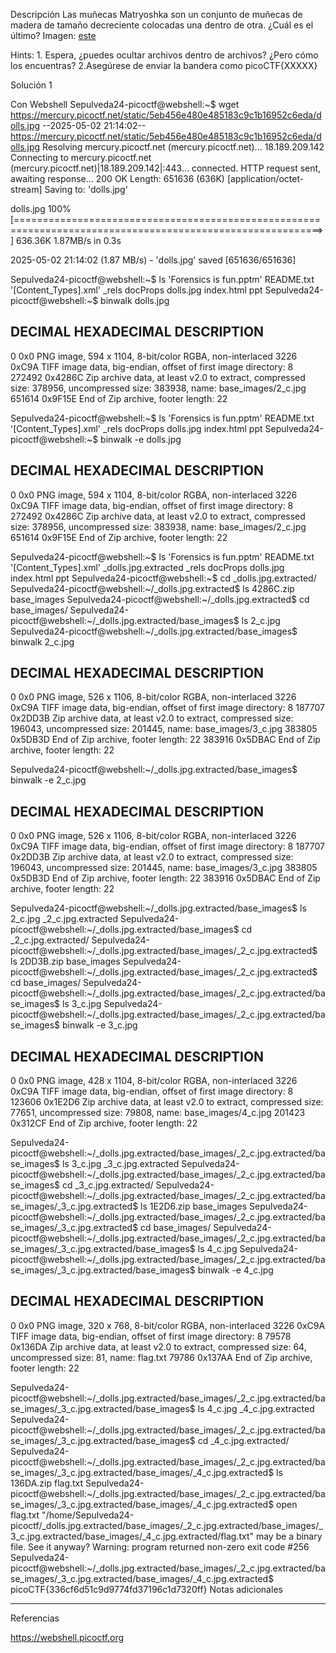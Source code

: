 Descripción
Las muñecas Matryoshka son un conjunto de muñecas de madera de tamaño decreciente colocadas una dentro de otra. ¿Cuál es el último? Imagen: [este](https://mercury.picoctf.net/static/5eb456e480e485183c9c1b16952c6eda/dolls.jpg)


Hints:
1.⁠ ⁠Espera, ¿puedes ocultar archivos dentro de archivos? ¿Pero cómo los encuentras?
2.Asegúrese de enviar la bandera como picoCTF{XXXXX}

Solución 1

Con Webshell
Sepulveda24-picoctf@webshell:~$ wget https://mercury.picoctf.net/static/5eb456e480e485183c9c1b16952c6eda/dolls.jpg
--2025-05-02 21:14:02--  https://mercury.picoctf.net/static/5eb456e480e485183c9c1b16952c6eda/dolls.jpg
Resolving mercury.picoctf.net (mercury.picoctf.net)... 18.189.209.142
Connecting to mercury.picoctf.net (mercury.picoctf.net)|18.189.209.142|:443... connected.
HTTP request sent, awaiting response... 200 OK
Length: 651636 (636K) [application/octet-stream]
Saving to: 'dolls.jpg'

dolls.jpg                                         100%[===========================================================================================================>] 636.36K  1.87MB/s    in 0.3s    

2025-05-02 21:14:02 (1.87 MB/s) - 'dolls.jpg' saved [651636/651636]

Sepulveda24-picoctf@webshell:~$ ls
'Forensics is fun.pptm'   README.txt  '[Content_Types].xml'   _rels   docProps   dolls.jpg   index.html   ppt
Sepulveda24-picoctf@webshell:~$ binwalk dolls.jpg 

DECIMAL       HEXADECIMAL     DESCRIPTION
--------------------------------------------------------------------------------
0             0x0             PNG image, 594 x 1104, 8-bit/color RGBA, non-interlaced
3226          0xC9A           TIFF image data, big-endian, offset of first image directory: 8
272492        0x4286C         Zip archive data, at least v2.0 to extract, compressed size: 378956, uncompressed size: 383938, name: base_images/2_c.jpg
651614        0x9F15E         End of Zip archive, footer length: 22

Sepulveda24-picoctf@webshell:~$ ls
'Forensics is fun.pptm'   README.txt  '[Content_Types].xml'   _rels   docProps   dolls.jpg   index.html   ppt
Sepulveda24-picoctf@webshell:~$ binwalk -e  dolls.jpg 

DECIMAL       HEXADECIMAL     DESCRIPTION
--------------------------------------------------------------------------------
0             0x0             PNG image, 594 x 1104, 8-bit/color RGBA, non-interlaced
3226          0xC9A           TIFF image data, big-endian, offset of first image directory: 8
272492        0x4286C         Zip archive data, at least v2.0 to extract, compressed size: 378956, uncompressed size: 383938, name: base_images/2_c.jpg
651614        0x9F15E         End of Zip archive, footer length: 22

Sepulveda24-picoctf@webshell:~$ ls
'Forensics is fun.pptm'   README.txt  '[Content_Types].xml'   _dolls.jpg.extracted   _rels   docProps   dolls.jpg   index.html   ppt
Sepulveda24-picoctf@webshell:~$ cd _dolls.jpg.extracted/
Sepulveda24-picoctf@webshell:~/_dolls.jpg.extracted$ ls
4286C.zip  base_images
Sepulveda24-picoctf@webshell:~/_dolls.jpg.extracted$ cd base_images/
Sepulveda24-picoctf@webshell:~/_dolls.jpg.extracted/base_images$ ls
2_c.jpg
Sepulveda24-picoctf@webshell:~/_dolls.jpg.extracted/base_images$ binwalk 2_c.jpg 

DECIMAL       HEXADECIMAL     DESCRIPTION
--------------------------------------------------------------------------------
0             0x0             PNG image, 526 x 1106, 8-bit/color RGBA, non-interlaced
3226          0xC9A           TIFF image data, big-endian, offset of first image directory: 8
187707        0x2DD3B         Zip archive data, at least v2.0 to extract, compressed size: 196043, uncompressed size: 201445, name: base_images/3_c.jpg
383805        0x5DB3D         End of Zip archive, footer length: 22
383916        0x5DBAC         End of Zip archive, footer length: 22

Sepulveda24-picoctf@webshell:~/_dolls.jpg.extracted/base_images$ binwalk -e 2_c.jpg 

DECIMAL       HEXADECIMAL     DESCRIPTION
--------------------------------------------------------------------------------
0             0x0             PNG image, 526 x 1106, 8-bit/color RGBA, non-interlaced
3226          0xC9A           TIFF image data, big-endian, offset of first image directory: 8
187707        0x2DD3B         Zip archive data, at least v2.0 to extract, compressed size: 196043, uncompressed size: 201445, name: base_images/3_c.jpg
383805        0x5DB3D         End of Zip archive, footer length: 22
383916        0x5DBAC         End of Zip archive, footer length: 22

Sepulveda24-picoctf@webshell:~/_dolls.jpg.extracted/base_images$ ls
2_c.jpg  _2_c.jpg.extracted
Sepulveda24-picoctf@webshell:~/_dolls.jpg.extracted/base_images$ cd _2_c.jpg.extracted/
Sepulveda24-picoctf@webshell:~/_dolls.jpg.extracted/base_images/_2_c.jpg.extracted$ ls
2DD3B.zip  base_images
Sepulveda24-picoctf@webshell:~/_dolls.jpg.extracted/base_images/_2_c.jpg.extracted$ cd base_images/
Sepulveda24-picoctf@webshell:~/_dolls.jpg.extracted/base_images/_2_c.jpg.extracted/base_images$ ls
3_c.jpg
Sepulveda24-picoctf@webshell:~/_dolls.jpg.extracted/base_images/_2_c.jpg.extracted/base_images$ binwalk -e 3_c.jpg 

DECIMAL       HEXADECIMAL     DESCRIPTION
--------------------------------------------------------------------------------
0             0x0             PNG image, 428 x 1104, 8-bit/color RGBA, non-interlaced
3226          0xC9A           TIFF image data, big-endian, offset of first image directory: 8
123606        0x1E2D6         Zip archive data, at least v2.0 to extract, compressed size: 77651, uncompressed size: 79808, name: base_images/4_c.jpg
201423        0x312CF         End of Zip archive, footer length: 22

Sepulveda24-picoctf@webshell:~/_dolls.jpg.extracted/base_images/_2_c.jpg.extracted/base_images$ ls
3_c.jpg  _3_c.jpg.extracted
Sepulveda24-picoctf@webshell:~/_dolls.jpg.extracted/base_images/_2_c.jpg.extracted/base_images$ cd _3_c.jpg.extracted/
Sepulveda24-picoctf@webshell:~/_dolls.jpg.extracted/base_images/_2_c.jpg.extracted/base_images/_3_c.jpg.extracted$ ls
1E2D6.zip  base_images
Sepulveda24-picoctf@webshell:~/_dolls.jpg.extracted/base_images/_2_c.jpg.extracted/base_images/_3_c.jpg.extracted$ cd base_images/
Sepulveda24-picoctf@webshell:~/_dolls.jpg.extracted/base_images/_2_c.jpg.extracted/base_images/_3_c.jpg.extracted/base_images$ ls
4_c.jpg
Sepulveda24-picoctf@webshell:~/_dolls.jpg.extracted/base_images/_2_c.jpg.extracted/base_images/_3_c.jpg.extracted/base_images$ binwalk -e 4_c.jpg 

DECIMAL       HEXADECIMAL     DESCRIPTION
--------------------------------------------------------------------------------
0             0x0             PNG image, 320 x 768, 8-bit/color RGBA, non-interlaced
3226          0xC9A           TIFF image data, big-endian, offset of first image directory: 8
79578         0x136DA         Zip archive data, at least v2.0 to extract, compressed size: 64, uncompressed size: 81, name: flag.txt
79786         0x137AA         End of Zip archive, footer length: 22

Sepulveda24-picoctf@webshell:~/_dolls.jpg.extracted/base_images/_2_c.jpg.extracted/base_images/_3_c.jpg.extracted/base_images$ ls
4_c.jpg  _4_c.jpg.extracted
Sepulveda24-picoctf@webshell:~/_dolls.jpg.extracted/base_images/_2_c.jpg.extracted/base_images/_3_c.jpg.extracted/base_images$ cd _4_c.jpg.extracted/
Sepulveda24-picoctf@webshell:~/_dolls.jpg.extracted/base_images/_2_c.jpg.extracted/base_images/_3_c.jpg.extracted/base_images/_4_c.jpg.extracted$ ls
136DA.zip  flag.txt
Sepulveda24-picoctf@webshell:~/_dolls.jpg.extracted/base_images/_2_c.jpg.extracted/base_images/_3_c.jpg.extracted/base_images/_4_c.jpg.extracted$ open flag.txt 
"/home/Sepulveda24-picoctf/_dolls.jpg.extracted/base_images/_2_c.jpg.extracted/base_images/_3_c.jpg.extracted/base_images/_4_c.jpg.extracted/flag.txt" may be a binary file.  See it anyway? 
Warning: program returned non-zero exit code #256
Sepulveda24-picoctf@webshell:~/_dolls.jpg.extracted/base_images/_2_c.jpg.extracted/base_images/_3_c.jpg.extracted/base_images/_4_c.jpg.extracted$ 
picoCTF{336cf6d51c9d9774fd37196c1d7320ff}
Notas adicionales

--------------------


Referencias

https://webshell.picoctf.org